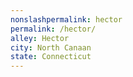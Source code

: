 ```yaml
---
﻿nonslashpermalink: hector
permalink: /hector/
alley: Hector
city: North Canaan
state: Connecticut
---
```

